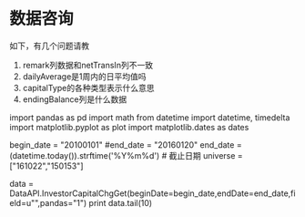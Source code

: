 # 数据咨询

如下，有几个问题请教
1) remark列数据和netTransIn列不一致
2) dailyAverage是1周内的日平均值吗
3) capitalType的各种类型表示什么意思
4) endingBalance列是什么数据

import pandas as pd
import math
from datetime import datetime, timedelta
import matplotlib.pyplot as plot
import matplotlib.dates as dates

begin_date = "20100101"
#end_date = "20160120"
end_date = (datetime.today()).strftime('%Y%m%d')  # 截止日期
universe = ["161022","150153"]

data = DataAPI.InvestorCapitalChgGet(beginDate=begin_date,endDate=end_date,field=u"",pandas="1")
print data.tail(10)



